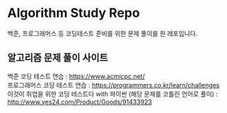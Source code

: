 # Algorithm Study Repo
백준, 프로그래머스 등 코딩테스트 준비를 위한 문제 풀이를 한 레포입니다.

## 알고리즘 문제 풀이 사이트
백준 코딩 테스트 연습 : https://www.acmicpc.net/  
프로그래머스 코딩 테스트 연습 : https://programmers.co.kr/learn/challenges  
이것이 취업을 위한 코딩 테스트다 with 파이썬 (해당 문제를 코틀린 언어로 풀이) : http://www.yes24.com/Product/Goods/91433923
